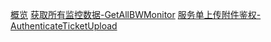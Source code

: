 [概览](api/uhybridv3-api/overview.md)
[获取所有监控数据-GetAllBWMonitor](api/uhybridv3-api/get_all_bw_monitor.md)
[服务单上传附件鉴权-AuthenticateTicketUpload](api/uhybridv3-api/authenticate_ticket_upload.md)
